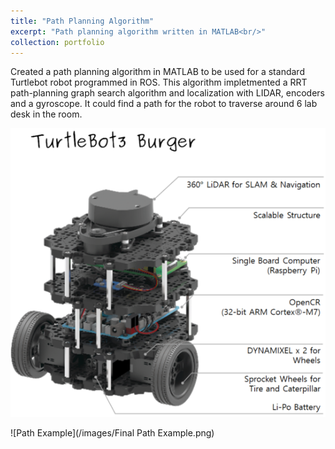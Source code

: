 ```yaml
---
title: "Path Planning Algorithm"
excerpt: "Path planning algorithm written in MATLAB<br/>"
collection: portfolio
---
```


Created a path planning algorithm in MATLAB to be used for a standard Turtlebot robot programmed in ROS. This algorithm impletmented a RRT path-planning graph search algorithm and localization with LIDAR, encoders and a gyroscope. It could find a path for the robot to traverse around 6 lab desk in the room.

![Turtlebot](/images/turtlebot.png)

![Path Example](/images/Final Path Example.png)
